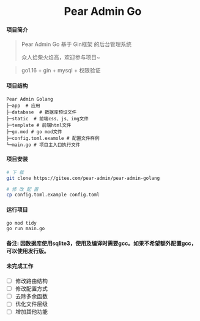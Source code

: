 <div align="center">
<br/>
<br/>
  <h1 align="center">
    Pear Admin Go
  </h1>
</div>

#### 项目简介
>Pear Admin Go 基于 Gin框架  的后台管理系统
> 
>众人拾柴火焰高，欢迎参与项目~

>	go1.16	+	gin	+	mysql	+	权限验证	


####  项目结构

```
Pear Admin Golang
├─app  # 应用
├─database  # 数据库预设文件
├─static  # 前端css、js、img文件
├─template # 前端html文件
├─go.mod # go mod文件
├─config.toml.examole # 配置文件样例
└─main.go # 项目主入口执行文件

```



#### 项目安装

```bash
# 下 载
git clone https://gitee.com/pear-admin/pear-admin-golang

# 修 改 配 置
cp config.toml.example config.toml


```

#### 运行项目

```bash
go mod tidy
go run main.go
```
#### 备注: 因数据库使用sqlite3，使用及编译时需要gcc。如果不希望额外配置gcc，可以使用发行版。 

#### 未完成工作
- [ ] 修改路由结构
- [ ] 修改配置方式
- [ ] 去除多余函数
- [ ] 优化文件层级
- [ ] 增加其他功能